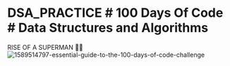 
# DSA_PRACTICE # 100 Days Of Code # Data Structures and Algorithms

RISE OF A SUPERMAN 	:superhero_man:
![1589514797-essential-guide-to-the-100-days-of-code-challenge](https://user-images.githubusercontent.com/63927839/121546322-d3738d00-ca28-11eb-95cc-fd5014bbe7a3.png)





